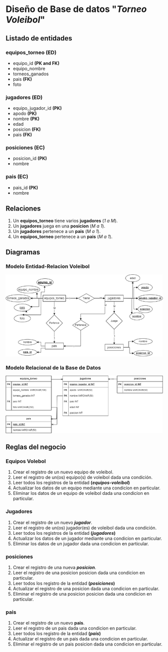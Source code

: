 # Diseño de Base de datos "_Torneo Voleibol_"

## Listado de entidades

### equipos_torneo **(ED)**

- equipo_id **(PK and FK)**
- equipo_nombre 
- torneos_ganados
- pais **(FK)**
- foto

### jugadores **(ED)**

- equipo_jugador_id **(PK)**
- apodo **(PK)**
- nombre **(PK)**
- edad 
- posicion **(FK)**
- pais **(FK)**


### posiciones **(EC)**

- posicion_id **(PK)**
- nombre

### pais **(EC)**

- pais_id **(PK)**
- nombre

## Relaciones

1. Un **equipos_torneo** tiene varios **jugadores** (_1 a M_).
1. Un **jugadores** juega en una **posicion** (_M a 1_).
1. Un **jugadores** pertenece a un **pais** (_M a 1_).
1. Un **equipos_torneo** pertenece a un **pais** (_M a 1_).

## Diagramas

### Modelo Entidad-Relacion Voleibol
![Modelo Entidad-Relacion Voleibol](./diagramasBD/DiagramaERVoleibol.png)

### Modelo Relacional de la Base de Datos
![Modelo Relacional de la Base de Datos Voleibol](./diagramasBD/ModeloRelacionalVolBD.png)

## Reglas del negocio

### Equipos Volebol

1. Crear el registro de un nuevo equipo de voleibol.
1. Leer el registro de un(os) equipo(s) de voleibol dada una condición.
1. Leer todos los registros de la entidad **(_equipos-voleibol_)**
1. Actualizar los datos de un equipo mediante una condicíon en particular.
1. Eliminar los datos de un equipo de voleibol dada una condicíon en particular.

### Jugadores

1. Crear el registro de un nuevo **_jugador_**.
1. Leer el registro de un(os) jugador(es) de voleibol dada una condición.
1. Leer todos los registros de la entidad **(_jugadores_)**
1. Actualizar los datos de un jugador mediante una condicíon en particular.
1. Eliminar los datos de un jugador dada una condicíon en particular.

### posiciones

1. Crear el registro de una nueva **_posicion_**.
1. Leer el registro de una posicion posicion dada una condicion en particular.
1. Leer todos los registro de la entidad **(_posiciones_)**
1. Actualizar el registro de una posicion dada una condicion en particular.
1. Eliminar el registro de una posicion posicion dada una condicion en particular.


### pais

1. Crear el registro de un nuevo **pais**.
1. Leer el registro de un pais dada una condicion en particular.
1. Leer todos los registro de la entidad **(_pais_)**
1. Actualizar el registro de un pais dada una condicion en particular.
1. Eliminar el registro de un pais posicion dada una condicion en particular.